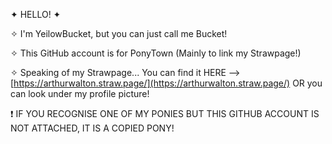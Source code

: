  ✦ HELLO! ✦

 ✧ I'm YeilowBucket, but you can just call me Bucket! 
 
 ✧ This GitHub account is for PonyTown (Mainly to link my Strawpage!)

 ✧ Speaking of my Strawpage... You can find it HERE --> [https://arthurwalton.straw.page/](https://arthurwalton.straw.page/) OR you can look under my profile picture!

 ❗ IF YOU RECOGNISE ONE OF MY PONIES BUT THIS GITHUB ACCOUNT IS NOT ATTACHED, IT IS A COPIED PONY!
 
<!---
YeilowBucket/YeilowBucket is a ✨ special ✨ repository because its `README.md` (this file) appears on your GitHub profile.
You can click the Preview link to take a look at your changes.
--->

